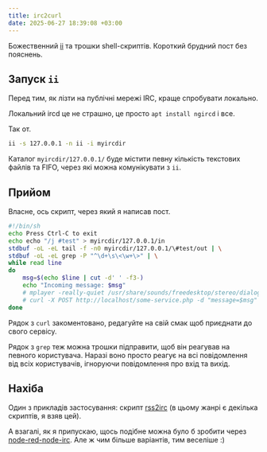 ```yaml
---
title: irc2curl
date: 2025-06-27 18:39:08 +03:00
---
```


Божественний [ii][1] та трошки shell-скриптів. Короткий брудний пост без пояснень.


## Запуск `ii`

Перед тим, як лізти на публічні мережі IRC, краще спробувати локально.

Локальний ircd це не страшно, це просто `apt install ngircd` і все.

Так от.

```sh
ii -s 127.0.0.1 -n ii -i myircdir
```

Каталог `myircdir/127.0.0.1/` буде містити певну кількість текстових файлів та FIFO, через які можна комунікувати з `ii`.


## Прийом

Власне, ось скрипт, через який я написав пост.

```sh
#!/bin/sh
echo Press Ctrl-C to exit
echo echo "/j #test" > myircdir/127.0.0.1/in
stdbuf -oL -eL tail -f -n0 myircdir/127.0.0.1/\#test/out | \
stdbuf -oL -eL grep -P "^\d+\s\<\w+\>" | \
while read line
do
    msg=$(echo $line | cut -d' ' -f3-)
    echo "Incoming message: $msg"
    # mplayer -really-quiet /usr/share/sounds/freedesktop/stereo/dialog-information.oga
    # curl -X POST http://localhost/some-service.php -d "message=$msg"
done
```

Рядок з `curl` закоментовано, редагуйте на свій смак щоб приєднати до свого сервісу.

Рядок з `grep` теж можна трошки підправити, щоб він реагував на певного користувача. Наразі воно просто реагує на всі повідомлення від всіх користувачів, ігноруючи повідомлення про вхід та вихід.

## Нахіба

Один з прикладів застосування: скрипт [rss2irc][2] (в цьому жанрі є декілька скриптів, я взяв цей).

А взагалі, як я припускаю, щось подібне можна було б зробити через [node-red-node-irc][3]. Але ж чим більше варіантів, тим веселіше :)

[1]: https://tools.suckless.org/ii/
[2]: https://github.com/gehaxelt/python-rss2irc
[3]: https://flows.nodered.org/node/node-red-node-irc
